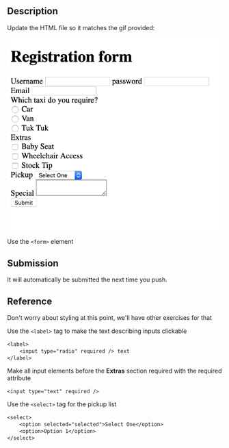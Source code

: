 ## Description

Update the HTML file so it matches the gif provided:

![goal](goal.gif)

Use the `<form>` element

## Submission

It will automatically be submitted the next time you push.

## Reference

Don't worry about styling at this point, we'll have other exercises for that

Use the `<label>` tag to make the text describing inputs clickable

```
<label>
    <input type="radio" required /> text
</label>
```

Make all input elements before the **Extras** section required with the required attribute

```
<input type="text" required />
```

Use the `<select>` tag for the pickup list

```
<select>
    <option selected="selected">Select One</option>
    <option>Option 1</option>
</select>
```
